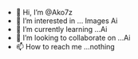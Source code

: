 - 👋 Hi, I’m @Ako7z
- 👀 I’m interested in ... Images Ai
- 🌱 I’m currently learning ...Ai
- 💞️ I’m looking to collaborate on ...Ai
- 📫 How to reach me ...nothing

<!---
Ako7z/Ako7z is a ✨ special ✨ repository because its `README.md` (this file) appears on your GitHub profile.
You can click the Preview link to take a look at your changes.
--->
